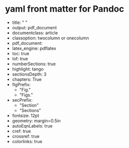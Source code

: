# yaml front matter for Pandoc

- title: " "
- output: pdf_document
- documentclass: article
- classoption: twocolumn or onecolumn
- pdf_document:
- latex_engine: pdflatex
- toc: true
- lof: true
- numberSections: true
- highlight: tango
- sectionsDepth: 3
- chapters: True
- figPrefix:
  - "Fig."
  - "Figs."
- secPrefix:
  - "Section"
  - "Sections"
- fontsize: 12pt
- geometry: margin=0.5in
- autoEqnLabels: true
- cref: true
- crossref: true
- colorlinks: true
